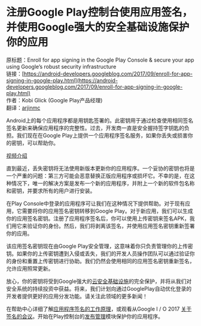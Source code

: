 # 注册Google Play控制台使用应用签名，并使用Google强大的安全基础设施保护你的应用

原标题：Enroll for app signing in the Google Play Console & secure your app using Google’s robust security infrastructure  
链接：[https://android-developers.googleblog.com/2017/09/enroll-for-app-signing-in-google-play.html](https://android-developers.googleblog.com/2017/09/enroll-for-app-signing-in-google-play.html)  
作者：Kobi Glick (Google Play产品经理)  
翻译：[arjinmc](https://github.com/arjinmc)  

Android上的每个应用程序都是用钥匙签署的。此密钥用于通过检查使用相同签名签名更新来确保应用程序的完整性。过去，开发商一直是安全握持签字钥匙的负担。我们现在在Google Play上提供一个应用程序签名服务，如果你丢失或损害你的密钥，可以帮助你。

[视频介绍](https://youtu.be/PuaYhnGmeEk)

直到最近，丢失密钥将无法使用新版本更新你的应用程序。一个妥协的密钥也将是一个严重的问题：第三方可能会恶意替换正版应用程序或损坏它。不幸的是，在这种情况下，唯一的解决方案是发布一个新的应用程序，并附上一个新的软件包名称和密钥，并要求所有的用户进行安装。

在Play Console中登录的应用程序可让我们在这种情况下提供帮助。对于现有应用，它需要将你的应用签名密钥转移到Google Play。对于新应用，我们可以生成你的应用签名密钥。注册了应用程序签名后，你可以使用上传密钥来签名APK，我们用它来验证你的身份。然后，我们将剥离该签名，并使用应用签名密钥重新签署你的应用。

该应用签名密钥现在由Google Play安全管理，这意味着你只负责管理你的上传密钥。如果你的上传密钥遭到入侵或丢失，我们的开发人员操作团队可以通过验证你的身份和重置上传密钥进行协助。我们仍然会使用相同的应用签名密钥重新签名，允许应用照常更新。

放心，你的密钥将受到Google强大的[云安全基础设施](https://cloud.google.com/security/whitepaper)的完全保护，并将从我们对安全系统的持续投资中获益。将来，我们计划向通过GooglePlay自动优化登录的开发者提供更好的应用分发功能。请关注此领域的更多新闻！

在帮助中心详细了解[应用程序签名的工作原理](https://support.google.com/googleplay/android-developer/answer/7384423?hl=en-GB)，或观看从Google I / O 2017 [关于签名的会议](https://www.youtube.com/watch?v=5tdGAP927dk)。开始在Play控制台的[发布管理](https://play.google.com/apps/publish)模块保护你的应用程序。